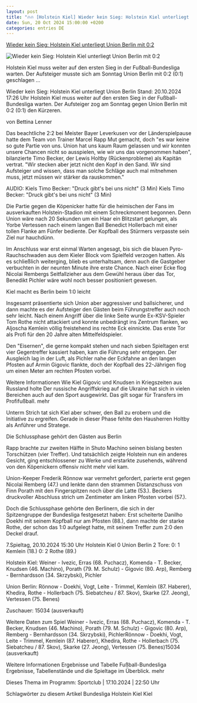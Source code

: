 ```yaml
---
layout: post
title: "🔥🔥 [Holstein Kiel] Wieder kein Sieg: Holstein Kiel unterliegt Union Berlin mit 0:2"
date: Sun, 20 Oct 2024 15:00:00 +0200
categories: entries DE
---
```

[Wieder kein Sieg: Holstein Kiel unterliegt Union Berlin mit 0:2](https://www.ndr.de/sport/fussball/Wieder-kein-Sieg-Holstein-Kiel-unterliegt-Union-Berlin-mit-02,holsteinkiel4348.html)

![Wieder kein Sieg: Holstein Kiel unterliegt Union Berlin mit 0:2](https://www.ndr.de/sport/fussball/bundesliga/holsteinkiel4362_v-contentxl.jpg)

Holstein Kiel muss weiter auf den ersten Sieg in der Fußball-Bundesliga warten. Der Aufsteiger musste sich am Sonntag Union Berlin mit 0:2 (0:1) geschlagen ...

Wieder kein Sieg: Holstein Kiel unterliegt Union Berlin Stand: 20.10.2024 17:26 Uhr Holstein Kiel muss weiter auf den ersten Sieg in der Fußball-Bundesliga warten. Der Aufsteiger zog am Sonntag gegen Union Berlin mit 0:2 (0:1) den Kürzeren.

von Bettina Lenner

Das beachtliche 2:2 bei Meister Bayer Leverkusen vor der Länderspielpause hatte dem Team von Trainer Marcel Rapp Mut gemacht, doch "es war keine so gute Partie von uns. Union hat uns kaum Raum gelassen und wir konnten unsere Chancen nicht so ausspielen, wie wir uns das vorgenommen haben", bilanzierte Timo Becker, der Lewis Holtby (Rückenprobleme) als Kapitän vertrat. "Wir stecken aber jetzt nicht den Kopf in den Sand. Wir sind Aufsteiger und wissen, dass man solche Schläge auch mal mitnehmen muss, jetzt müssen wir stärker da rauskommen."

AUDIO: Kiels Timo Becker: "Druck gibt's bei uns nicht" (3 Min) Kiels Timo Becker: "Druck gibt's bei uns nicht" (3 Min)

Die Partie gegen die Köpenicker hatte für die heimischen der Fans im ausverkauften Holstein-Stadion mit einem Schreckmoment begonnen. Denn Union wäre nach 20 Sekunden um ein Haar ein Blitzstart gelungen, als Yorbe Vertessen nach einem langen Ball Benedict Hollerbach mit einer tollen Flanke am Fünfer bediente. Der Kopfball des Stürmers verpasste sein Ziel nur hauchdünn.

Im Anschluss war erst einmal Warten angesagt, bis sich die blauen Pyro-Rauchschwaden aus dem Kieler Block vom Spielfeld verzogen hatten. Als es schließlich weiterging, blieb es unterhaltsam, denn auch die Gastgeber verbuchten in der neunten Minute ihre erste Chance. Nach einer Ecke flog Nicolai Rembergs Seitfallzieher aus dem Gewühl heraus über das Tor, Benedikt Pichler wäre wohl noch besser positioniert gewesen.

Kiel macht es Berlin beim 1:0 leicht

Insgesamt präsentierte sich Union aber aggressiver und ballsicherer, und dann machte es der Aufsteiger den Gästen beim Führungstreffer auch noch sehr leicht. Nach einem Angriff über die linke Seite wurde Ex-KSV-Spieler Tom Rothe nicht attackiert und konnte unbedrängt ins Zentrum flanken, wo Aljoscha Kemlein völlig freistehend ins rechte Eck einnickte. Das erste Tor als Profi für den 20 Jahre alten Mittelfeldspieler.

Den "Eisernen", die gerne kompakt stehen und nach sieben Spieltagen erst vier Gegentreffer kassiert haben, kam die Führung sehr entgegen. Der Ausgleich lag in der Luft, als Pichler nahe der Eckfahne an den langen Pfosten auf Armin Gigovic flankte, doch der Kopfball des 22-Jährigen flog um einen Meter am rechten Pfosten vorbei.

Weitere Informationen Wie Kiel Gigovic und Knudsen in Kriegszeiten aus Russland holte Der russische Angriffskrieg auf die Ukraine hat sich in vielen Bereichen auch auf den Sport ausgewirkt. Das gilt sogar für Transfers im Profifußball. mehr

Unterm Strich tat sich Kiel aber schwer, den Ball zu erobern und die Initiative zu ergreifen. Gerade in dieser Phase fehlte den Hausherren Holtby als Anführer und Stratege.

Die Schlussphase gehört den Gästen aus Berlin

Rapp brachte zur zweiten Hälfte in Shuto Machino seinen bislang besten Torschützen (vier Treffer). Und tatsächlich zeigte Holstein nun ein anderes Gesicht, ging entschlossener zu Werke und erstarkte zusehends, während von den Köpenickern offensiv nicht mehr viel kam.

Union-Keeper Frederik Rönnow war vermehrt gefordert, parierte erst gegen Nicolai Remberg (47.) und lenkte dann den strammen Distanzschuss von Finn Porath mit den Fingerspitzen noch über die Latte (53.). Beckers druckvoller Abschluss strich um Zentimeter am linken Pfosten vorbei (57.).

Doch die Schlussphase gehörte den Berlinern, die sich in der Spitzengruppe der Bundesliga festgesetzt haben: Erst scheiterte Danilho Doekhi mit seinem Kopfball nur am Pfosten (88.), dann machte der starke Rothe, der schon das 1:0 aufgelegt hatte, mit seinem Treffer zum 2:0 den Deckel drauf.

7.Spieltag, 20.10.2024 15:30 Uhr Holstein Kiel 0 Union Berlin 2 Tore: 0: 1 Kemlein (18.) 0: 2 Rothe (89.)

Holstein Kiel: Weiner - Ivezic, Erras (68. Puchacz), Komenda - T. Becker, Knudsen (46. Machino), Porath (79. M. Schulz) - Gigovic (80. Arp), Remberg - Bernhardsson (34. Skrzybski), Pichler

Union Berlin: Rönnow - Doekhi, Vogt, Leite - Trimmel, Kemlein (87. Haberer), Khedira, Rothe - Hollerbach (75. Siebatcheu / 87. Skov), Skarke (27. Jeong), Vertessen (75. Benes)

Zuschauer: 15034 (ausverkauft)



Weitere Daten zum Spiel Weiner - Ivezic, Erras (68. Puchacz), Komenda - T. Becker, Knudsen (46. Machino), Porath (79. M. Schulz) - Gigovic (80. Arp), Remberg - Bernhardsson (34. Skrzybski), PichlerRönnow - Doekhi, Vogt, Leite - Trimmel, Kemlein (87. Haberer), Khedira, Rothe - Hollerbach (75. Siebatcheu / 87. Skov), Skarke (27. Jeong), Vertessen (75. Benes)15034 (ausverkauft)

Weitere Informationen Ergebnisse und Tabelle Fußball-Bundesliga Ergebnisse, Tabellenstände und die Spieltage im Überblick. mehr

Dieses Thema im Programm: Sportclub | 17.10.2024 | 22:50 Uhr

Schlagwörter zu diesem Artikel Bundesliga Holstein Kiel Kiel

